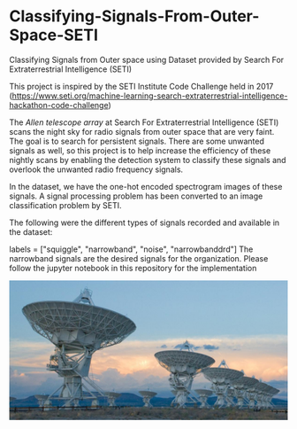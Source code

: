 # Classifying-Signals-From-Outer-Space-SETI
Classifying Signals from Outer space using Dataset provided by Search For Extraterrestrial Intelligence (SETI)


This project is inspired by the SETI Institute Code Challenge held in 2017 (https://www.seti.org/machine-learning-search-extraterrestrial-intelligence-hackathon-code-challenge)

The *Allen telescope array* at Search For Extraterrestrial Intelligence (SETI) scans the night sky for radio signals from outer space that are very faint. The goal is to search for persistent signals. There are some unwanted signals as well, so this project is to help increase the efficiency of these nightly scans by enabling the detection system to classify these signals and overlook the unwanted radio frequency signals.

In the dataset, we have the one-hot encoded spectrogram images of these signals. A signal processing problem has been converted to an image classification problem by SETI. 

The following were the different types of signals recorded and available in the dataset:

labels = ["squiggle", "narrowband", "noise", "narrowbanddrd"]
The narrowband signals are the desired signals for the organization.
Please follow the jupyter notebook in this repository for the implementation

<img src  = "SETI.jpg" >
